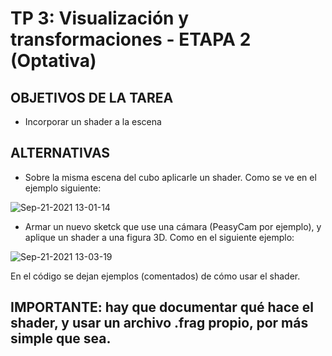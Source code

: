 
# TP 3: Visualización y transformaciones - ETAPA 2 (Optativa)
## OBJETIVOS DE LA TAREA
- Incorporar un shader a la escena

## ALTERNATIVAS

- Sobre la misma escena del cubo aplicarle un shader. Como se ve en el ejemplo siguiente:

![Sep-21-2021 13-01-14](https://user-images.githubusercontent.com/13876286/134207858-7d6784c7-2c32-4c8d-b3dc-d9f272245a89.gif)

- Armar un nuevo sketck que use una cámara (PeasyCam por ejemplo), y aplique un shader a una figura 3D. Como en el siguiente ejemplo:

![Sep-21-2021 13-03-19](https://user-images.githubusercontent.com/13876286/134207988-1cfc92fa-561d-4125-b4af-b3b3a64d4595.gif)

En el código se dejan ejemplos (comentados) de cómo usar el shader.

## IMPORTANTE: hay que documentar qué hace el shader, y usar un archivo .frag propio, por más simple que sea.

